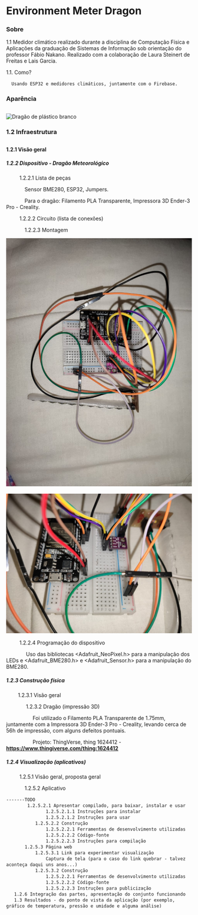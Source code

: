 # Environment Meter Dragon

### Sobre
   1.1 Medidor climático realizado durante a disciplina de Computação Física e Aplicações da graduação de Sistemas de Informação sob orientação do professor Fábio Nakano. Realizado com a colaboração de Laura Steinert de Freitas e Lais Garcia.
   
   1.1. Como?
      
      Usando ESP32 e medidores climáticos, juntamente com o Firebase.
 
 ### Aparência
 
 ##
 
 ![Dragão de plástico branco](https://cdn.discordapp.com/attachments/897837705172516884/910499807095820308/IMG_20211117_085139398.jpg)
  
  ### 1.2 Infraestrutura
  
  ## 
  
  #### 1.2.1 Visão geral
  
  ##### 1.2.2 Dispositivo - Dragão Meteorológico
  
  &emsp;  &emsp; 1.2.2.1 Lista de peças
         
  &emsp;  &emsp;  &emsp;Sensor BME280, ESP32, Jumpers.
  
  &emsp;  &emsp;  &emsp;Para o dragão: Filamento PLA Transparente, Impressora 3D Ender-3 Pro - Creality.
               
  &emsp;  &emsp; 1.2.2.2 Circuito (lista de conexões)
  
  &emsp;  &emsp; &emsp;1.2.2.3 Montagem
  
  <img src = "images/WhatsApp Image 2022-01-07 at 00.06.24 (1).jpeg">
  &emsp;  &emsp; &emsp;
  
  <img src = "images/WhatsApp Image 2022-01-07 at 00.06.24.jpeg">
  
   &emsp;  &emsp; 1.2.2.4 Programação do dispositivo
   
   &emsp;  &emsp;  &emsp; Uso das bibliotecas <Adafruit_NeoPixel.h> para a manipulação dos LEDs e <Adafruit_BME280.h> e <Adafruit_Sensor.h> para a manipulação do BME280.
   
   ##### 1.2.3 Construção física
   
   &emsp;  &emsp;1.2.3.1 Visão geral
   
   &emsp; &emsp;  &emsp; 1.2.3.2 Dragão (impressão 3D)
   
   &emsp;  &emsp; &emsp;  &emsp; Foi utilizado o Filamento PLA Transparente de 1.75mm, juntamente com a Impressora 3D Ender-3 Pro - Creality, levando cerca de 56h de impressão, com alguns defeitos pontuais.
   
   &emsp;  &emsp; &emsp;  &emsp; Projeto: ThingVerse, thing 1624412 - **https://www.thingiverse.com/thing:1624412**

   ##### 1.2.4  Visualização (aplicativos)
   
   &emsp;  &emsp; 1.2.5.1 Visão geral, proposta geral
   
   &emsp;  &emsp;&emsp; 1.2.5.2 Aplicativo
   
   
    -------TODO
            1.2.5.2.1 Apresentar compilado, para baixar, instalar e usar
                   1.2.5.2.1.1 Instruções para instalar
                   1.2.5.2.1.2 Instruções para usar
               1.2.5.2.2 Construção
                   1.2.5.2.2.1 Ferramentas de desenvolvimento utilizadas
                   1.2.5.2.2.2 Código-fonte
                   1.2.5.2.2.3 Instruções para compilação
           1.2.5.3 Página web
               1.2.5.3.1 Link para experimentar visualização
                   Captura de tela (para o caso do link quebrar - talvez aconteça daqui uns anos...)
               1.2.5.3.2 Construção
                   1.2.5.2.2.1 Ferramentas de desenvolvimento utilizadas
                   1.2.5.2.2.2 Código-fonte
                   1.2.5.2.2.3 Instruções para publicização
       1.2.6 Integração das partes, apresentação do conjunto funcionando
       1.3 Resultados - do ponto de vista da aplicação (por exemplo, gráfico de temperatura, pressão e umidade e alguma análise)
